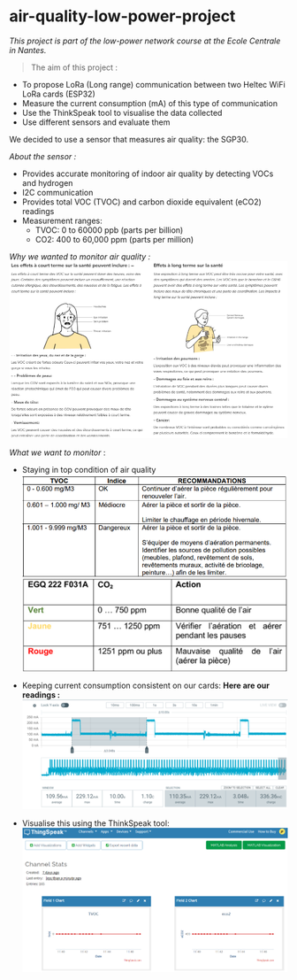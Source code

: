 # air-quality-low-power-project

*This project is part of the low-power network course at the Ecole Centrale in Nantes.*

> The aim of this project : 
- To propose LoRa (Long range) communication between two Heltec WiFi LoRa cards (ESP32) 
- Measure the current consumption (mA) of this type of communication
- Use the ThinkSpeak tool to visualise the data collected 
- Use different sensors and evaluate them 

 
We decided to use a sensor that measures air quality: the SGP30.
 
*About the sensor :*  
-  Provides accurate monitoring of indoor air quality by detecting VOCs and hydrogen
- I2C communication 
- Provides total VOC (TVOC) and carbon dioxide equivalent (eCO2) readings
- Measurement ranges: 
   - TVOC: 0 to 60000 ppb (parts per billion)
   - CO2: 400 to 60,000 ppm (parts per million)
 
 
  
*Why we wanted to monitor air quality :*
![plot](./img/RiskTVOC.png)

*What we want to monitor* : 
- Staying in top condition of air quality 
![plot](./img/Range%20TVOC.png)
![plot](./img/Range%20CO2.png)

- Keeping current consumption consistent on our cards: 
**Here are our readings :** 
![plot](./img/CurrentConsumption.png)

- Visualise this using the ThinkSpeak tool:  
![plot](./img/ThinkSpeakGraph.png)
